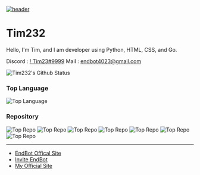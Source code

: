 [![header](https://capsule-render.vercel.app/api?type=wave&color=timeGradient&height=300&section=header&text=Hi%20There%20👋&fontSize=90)](https://github.com/Tim232)<br>

# Tim232
Hello, I'm Tim, and I am developer using Python, HTML, CSS, and Go.

Discord : [! Tim23#9999](https://discord.com/users/674813875291422720)
Mail : [endbot4023@gmail.com](mailto:endbot4023@gmail.com)

![Tim232's Github Status](https://github-readme-stats.vercel.app/api?username=tim232&show_icons=true&theme=tokyonight)
### Top Language
![Top Language](https://github-readme-stats.vercel.app/api/top-langs/?username=tim232&theme=tokyonight)<br/>

### Repository
![Top Repo](https://github-readme-stats.vercel.app/api/pin/?username=tim232&repo=imgdown&cache_seconds=86400&theme=tokyonight)
![Top Repo](https://github-readme-stats.vercel.app/api/pin/?username=tim232&repo=DBDiscord&cache_seconds=86400&theme=tokyonight)
![Top Repo](https://github-readme-stats.vercel.app/api/pin/?username=tim232&repo=tim232.github.io&cache_seconds=86400&theme=tokyonight)
![Top Repo](https://github-readme-stats.vercel.app/api/pin/?username=tim232&repo=messagehandler&cache_seconds=86400&theme=tokyonight)
![Top Repo](https://github-readme-stats.vercel.app/api/pin/?username=tim232&repo=hJson&cache_seconds=86400&theme=tokyonight)
![Top Repo](https://github-readme-stats.vercel.app/api/pin/?username=tim232&repo=hPickle&cache_seconds=86400&theme=tokyonight)
![Top Repo](https://github-readme-stats.vercel.app/api/pin/?username=tim232&repo=Tim232&cache_seconds=86400&theme=tokyonight)

---

* [EndBot Offical Site](https://endbot.ml/)
* [Invite EndBot](http://invite.endbot.kro.kr/)
* [My Official Site](https://tim232.ml)


<!--
**Tim232/Tim232** is a ✨ _special_ ✨ repository because its `README.md` (this file) appears on your GitHub profile.

Here are some ideas to get you started:

- 🔭 I’m currently working on ...
- 🌱 I’m currently learning ...
- 👯 I’m looking to collaborate on ...
- 🤔 I’m looking for help with ...
- 💬 Ask me about ...
- 📫 How to reach me: ...
- 😄 Pronouns: ...
- ⚡ Fun fact: ...
-->
